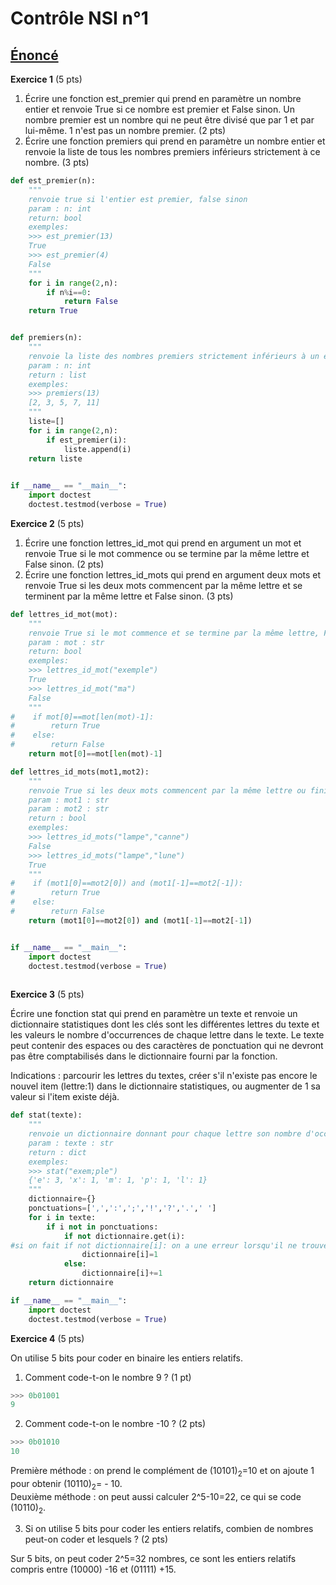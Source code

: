 # Contrôle NSI n°1

## [Énoncé](https://drive.google.com/file/d/1O77-MswDkDWt6aGu3Vl77PUo7sVOmqrW/view?usp=sharing)
 

**Exercice 1** (5 pts)         

1. Écrire une fonction est_premier qui prend en paramètre un nombre entier et renvoie
True si ce nombre est premier et False sinon. Un nombre premier est un nombre qui ne
peut être divisé que par 1 et par lui-même. 1 n'est pas un nombre premier. (2 pts)                   
2. Écrire une fonction premiers qui prend en paramètre un nombre entier et renvoie la
liste de tous les nombres premiers inférieurs strictement à ce nombre.     (3 pts)           


```python
def est_premier(n):
    """
    renvoie true si l'entier est premier, false sinon
    param : n: int
    return: bool
    exemples:
    >>> est_premier(13)
    True
    >>> est_premier(4)
    False
    """
    for i in range(2,n):
        if n%i==0:
            return False
    return True


def premiers(n):
    """
    renvoie la liste des nombres premiers strictement inférieurs à un entier
    param : n: int
    return : list
    exemples:
    >>> premiers(13)
    [2, 3, 5, 7, 11]
    """
    liste=[]
    for i in range(2,n):
        if est_premier(i):
            liste.append(i)
    return liste
            

if __name__ == "__main__":
    import doctest
    doctest.testmod(verbose = True)
```


**Exercice 2**  (5 pts)       
          
1. Écrire une fonction lettres_id_mot qui prend en argument un mot et renvoie True si le
mot commence ou se termine par la même lettre et False sinon.    (2 pts)                
2. Écrire une fonction lettres_id_mots qui prend en argument deux mots et renvoie True
si les deux mots commencent par la même lettre et se terminent par la même lettre et
False sinon.          (3 pts) 

```python
def lettres_id_mot(mot):
    """
    renvoie True si le mot commence et se termine par la même lettre, False sinon
    param : mot : str
    return: bool
    exemples:
    >>> lettres_id_mot("exemple")
    True
    >>> lettres_id_mot("ma")
    False
    """
#    if mot[0]==mot[len(mot)-1]:
#        return True
#    else:
#        return False
    return mot[0]==mot[len(mot)-1]

def lettres_id_mots(mot1,mot2):
    """
    renvoie True si les deux mots commencent par la même lettre ou finissent par la même lettre
    param : mot1 : str
    param : mot2 : str
    return : bool
    exemples:
    >>> lettres_id_mots("lampe","canne")
    False
    >>> lettres_id_mots("lampe","lune")
    True
    """
#    if (mot1[0]==mot2[0]) and (mot1[-1]==mot2[-1]):
#        return True
#    else:
#        return False
    return (mot1[0]==mot2[0]) and (mot1[-1]==mot2[-1])


if __name__ == "__main__":
    import doctest
    doctest.testmod(verbose = True)
          
```


          
**Exercice 3** (5 pts)         

Écrire une fonction stat qui prend en paramètre un texte et renvoie un dictionnaire
statistiques dont les clés sont les différentes lettres du texte et les valeurs le nombre
d'occurrences de chaque lettre dans le texte. Le texte peut contenir des espaces ou des
caractères de ponctuation qui ne devront pas être comptabilisés dans le dictionnaire fourni
par la fonction.          

Indications : parcourir les lettres du textes, créer s'il n'existe pas encore le nouvel item
(lettre:1) dans le dictionnaire statistiques, ou augmenter de 1 sa valeur si l'item existe déjà.
 
```python        
def stat(texte):
    """
    renvoie un dictionnaire donnant pour chaque lettre son nombre d'occurence sans tenir compte de la ponctuation
    param : texte : str
    return : dict
    exemples:
    >>> stat("exem;ple")
    {'e': 3, 'x': 1, 'm': 1, 'p': 1, 'l': 1}
    """
    dictionnaire={}
    ponctuations=[',',':',';','!','?','.',' ']
    for i in texte:
        if i not in ponctuations:
            if not dictionnaire.get(i):
#si on fait if not dictionnaire[i]: on a une erreur lorsqu'il ne trouve pas i dans le dictionnaire
                dictionnaire[i]=1
            else:
                dictionnaire[i]+=1
    return dictionnaire

if __name__ == "__main__":
    import doctest
    doctest.testmod(verbose = True)
```


**Exercice 4**  (5 pts)        

On utilise 5 bits pour coder en binaire les entiers relatifs.          

1. Comment code-t-on le nombre 9 ? (1 pt)
```python 
>>> 0b01001
9          
```
2. Comment code-t-on le nombre -10 ?  (2 pts)
```python 
>>> 0b01010
10        
```
Première méthode : on prend le complément de (10101)<sub>2</sub>=10 et on ajoute 1 pour obtenir (10110)<sub>2</sub>= - 10.      
Deuxième méthode : on peut aussi calculer 2^5-10=22, ce qui se code (10110)<sub>2</sub>.

3. Si on utilise 5 bits pour coder les entiers relatifs, combien de nombres peut-on coder et
lesquels ?   (2 pts)

Sur 5 bits, on peut coder 2^5=32 nombres, ce sont les entiers relatifs compris entre (10000) -16 et (01111) +15.      
